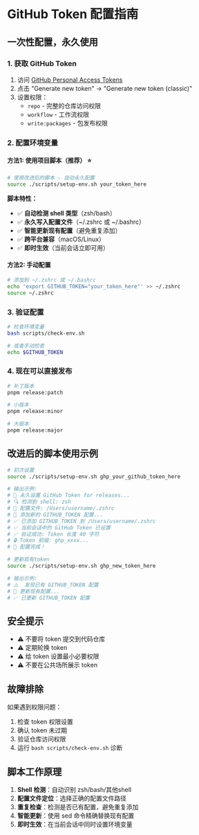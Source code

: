 # GitHub Token 配置指南

## 一次性配置，永久使用

### 1. 获取 GitHub Token

1. 访问 [GitHub Personal Access Tokens](https://github.com/settings/tokens)
2. 点击 "Generate new token" → "Generate new token (classic)"
3. 设置权限：
   - `repo` - 完整的仓库访问权限
   - `workflow` - 工作流权限
   - `write:packages` - 包发布权限

### 2. 配置环境变量

#### 方法1: 使用项目脚本（推荐） ⭐

```bash
# 使用改进后的脚本 - 自动永久配置
source ./scripts/setup-env.sh your_token_here
```

**脚本特性：**
- ✅ **自动检测 shell 类型**（zsh/bash）
- ✅ **永久写入配置文件**（~/.zshrc 或 ~/.bashrc）
- ✅ **智能更新现有配置**（避免重复添加）
- ✅ **跨平台兼容**（macOS/Linux）
- ✅ **即时生效**（当前会话立即可用）

#### 方法2: 手动配置

```bash
# 添加到 ~/.zshrc 或 ~/.bashrc
echo 'export GITHUB_TOKEN="your_token_here"' >> ~/.zshrc
source ~/.zshrc
```

### 3. 验证配置

```bash
# 检查环境变量
bash scripts/check-env.sh

# 或者手动检查
echo $GITHUB_TOKEN
```

### 4. 现在可以直接发布

```bash
# 补丁版本
pnpm release:patch

# 小版本
pnpm release:minor

# 大版本  
pnpm release:major
```

## 改进后的脚本使用示例

```bash
# 初次设置
source ./scripts/setup-env.sh ghp_your_github_token_here

# 输出示例:
# 🔐 永久设置 GitHub Token for releases...
# 🔍 检测到 shell: zsh
# 📝 配置文件: /Users/username/.zshrc
# 📝 添加新的 GITHUB_TOKEN 配置...
# ✅ 已添加 GITHUB_TOKEN 到 /Users/username/.zshrc
# ✅ 当前会话中的 GitHub Token 已设置
# ✅ 验证成功: Token 长度 40 字符
# 🔒 Token 前缀: ghp_xxxx...
# 🎉 配置完成！

# 更新现有token
source ./scripts/setup-env.sh ghp_new_token_here

# 输出示例:
# ⚠️  发现已有 GITHUB_TOKEN 配置
# 📝 更新现有配置...
# ✅ 已更新 GITHUB_TOKEN 配置
```

## 安全提示

- ⚠️ 不要将 token 提交到代码仓库
- ⚠️ 定期轮换 token
- ⚠️ 给 token 设置最小必要权限
- ⚠️ 不要在公共场所展示 token

## 故障排除

如果遇到权限问题：

1. 检查 token 权限设置
2. 确认 token 未过期
3. 验证仓库访问权限
4. 运行 `bash scripts/check-env.sh` 诊断

## 脚本工作原理

1. **Shell 检测**：自动识别 zsh/bash/其他shell
2. **配置文件定位**：选择正确的配置文件路径
3. **重复检查**：检测是否已有配置，避免重复添加
4. **智能更新**：使用 sed 命令精确替换现有配置
5. **即时生效**：在当前会话中同时设置环境变量 